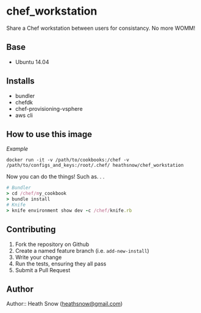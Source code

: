 chef_workstation
================

Share a Chef workstation between users for consistancy.  No more WOMM!

Base
----
* Ubuntu 14.04

Installs
--------
* bundler
* chefdk
* chef-provisioning-vsphere
* aws cli

How to use this image
---------------------

*Example*

```
docker run -it -v /path/to/cookbooks:/chef -v /path/to/configs_and_keys:/root/.chef/ heathsnow/chef_workstation
```

Now you can do the things!  Such as. . .
```ruby
# Bundler
> cd /chef/my_cookbook
> bundle install
# Knife
> knife environment show dev -c /chef/knife.rb
```

Contributing
------------

1. Fork the repository on Github
2. Create a named feature branch (i.e. `add-new-install`)
3. Write your change
5. Run the tests, ensuring they all pass
6. Submit a Pull Request

## Author

Author:: Heath Snow (heathsnow@gmail.com)


